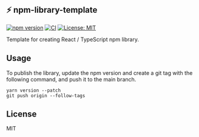 ## ⚡️ npm-library-template

[![npm version](https://badge.fury.io/js/npm-library-template.svg)](https://badge.fury.io/js/npm-library-template)
[![CI](https://github.com/sunadoi/npm-library-template/actions/workflows/ci.yml/badge.svg)](https://github.com/sunadoi/npm-library-template/actions/workflows/ci.yml)
[![License: MIT](https://img.shields.io/badge/License-MIT-yellow.svg)](https://opensource.org/licenses/MIT)

Template for creating React / TypeScript npm library.

## Usage

To publish the library, update the npm version and create a git tag with the following command, and push it to the main branch.

```shell
yarn version --patch
git push origin --follow-tags
```

## License

MIT
